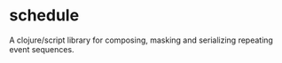 schedule
========

A clojure/script library for composing, masking and serializing repeating event sequences.
